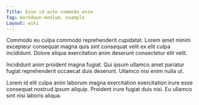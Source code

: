 ```yaml
---
Title: Esse id aute commodo enim
Tag: markdown-medium, example
Layout: wiki
---
```

Commodo eu culpa commodo reprehenderit cupidatat. Lorem amet minim excepteur consequat magna quis sint consequat velit ex elit culpa incididunt. Dolore aliqua exercitation anim deserunt consectetur elit velit.

Incididunt anim proident magna fugiat. Qui ipsum ullamco amet pariatur fugiat reprehenderit occaecat duis deserunt. Ullamco nisi enim nulla ut.

Lorem id elit culpa anim laborum magna exercitation exercitation irure esse consequat nostrud ipsum aliquip. Proident irure fugiat duis nisi. Eu ullamco sint nisi laboris aliqua.